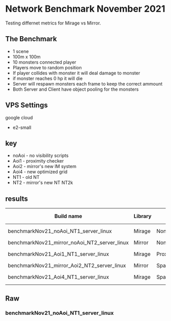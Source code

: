 # Network Benchmark November 2021

Testing differnet metrics for Mirage vs Mirror.

## The Benchmark
- 1 scene
- 100m x 100m
- 10 monsters connected player
- Players move to random position
- If player collides with monster it will deal damage to monster
- if monster reaches 0 hp it will die
- Server will respawn monsters each frame to keep the correct ammount
- Both Server and Client have object pooling for the monsters

## VPS Settings
google cloud
- e2-small


## key
- noAoi - no visibility scripts
- Aoi1 - proximity checker
- Aoi2 - mirror's new IM system
- Aoi4 - new optimized grid
- NT1 - old NT
- NT2 - mirror's new NT NT2k

## results

| Build name                                   | Library | AOI                              | NT version | CPU  | Bandwidth | Memory |
|----------------------------------------------|---------|----------------------------------|------------|------|-----------|--------|
| benchmarkNov21_noAoi_NT1_server_linux        | Mirage  | None                             | Legacy NT  |      |           |        |
| benchmarkNov21_mirror_noAoi_NT2_server_linux | Mirror  | None                             | NT2k       |      |           |        |
| benchmarkNov21_Aoi1_NT1_server_linux         | Mirage  | ProximityChecker                 | Legacy NT  |      |           |        |
| benchmarkNov21_mirror_Aoi2_NT2_server_linux  | Mirror  | SpatialHashingInterestManagement | NT2k       |      |           |        |
| benchmarkNov21_Aoi4_NT1_server_linux         | Mirage  | SpatialHashSystem                | Legacy NT  |      |           |        |


## Raw

### benchmarkNov21_noAoi_NT1_server_linux


